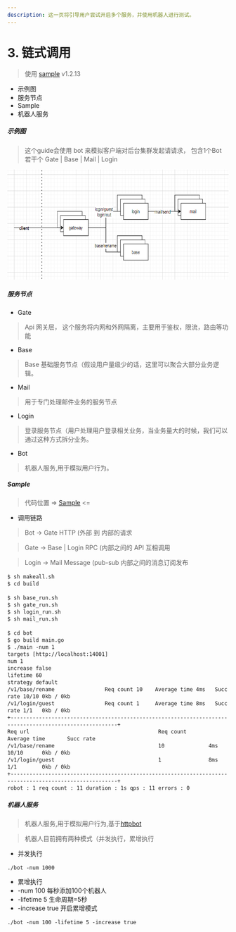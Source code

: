 ```yaml
---
description: 这一页将引导用户尝试开启多个服务，并使用机器人进行测试。
---
```


# 3. 链式调用

> 使用 [sample](https://github.com/pojol/braidgo-sample) v1.2.13

* 示例图
* 服务节点
* Sample
* 机器人服务


##### 示例图
> 这个guide会使用 bot 来模拟客户端对后台集群发起请请求， 包含1个Bot 若干个 Gate | Base | Mail | Login

<img src="../images/doc-3_1.png" width="700" height=250 />


##### 服务节点
* Gate
> Api 网关层， 这个服务将内网和外网隔离，主要用于鉴权，限流，路由等功能

* Base
> Base 基础服务节点（假设用户量级少的话，这里可以聚合大部分业务逻辑。

* Mail
> 用于专门处理邮件业务的服务节点

* Login
> 登录服务节点（用户处理用户登录相关业务，当业务量大的时候，我们可以通过这种方式拆分业务。

* Bot
> 机器人服务,用于模拟用户行为。


##### Sample
> 代码位置 => [Sample](https://github.com/pojol/braidgo-sample) <=

* 调用链路

> Bot -> Gate             HTTP (外部 到 内部的请求

> Gate -> Base | Login    RPC (内部之间的 API 互相调用

> Login -> Mail           Message (pub-sub 内部之间的消息订阅发布

```shell
$ sh makeall.sh
$ cd build

$ sh base_run.sh
$ sh gate_run.sh
$ sh login_run.sh
$ sh mail_run.sh

$ cd bot
$ go build main.go
$ ./main -num 1
targets [http://localhost:14001]
num 1
increase false
lifetime 60
strategy default
/v1/base/rename                Req count 10    Average time 4ms   Succ rate 10/10 0kb / 0kb
/v1/login/guest                Req count 1     Average time 8ms   Succ rate 1/1   0kb / 0kb
+--------------------------------------------------------------------------------------------------------+
Req url                                         Req count       Average time       Succ rate
/v1/base/rename                                 10              4ms                10/10      0kb / 0kb
/v1/login/guest                                 1               8ms                1/1        0kb / 0kb
+--------------------------------------------------------------------------------------------------------+
robot : 1 req count : 11 duration : 1s qps : 11 errors : 0
```

##### 机器人服务
> 机器人服务,用于模拟用户行为,基于[httpbot](https://github.com/pojol/httpbot)

> 机器人目前拥有两种模式（并发执行，累增执行
* 并发执行

```shell
./bot -num 1000
```

* 累增执行
 * -num 100 每秒添加100个机器人
 * -lifetime 5 生命周期=5秒
 * -increase true 开启累增模式

```shell
./bot -num 100 -lifetime 5 -increase true
```